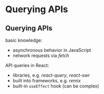 # Querying APIs

## Querying APIs

basic knowledge:

- asynchronous behavior in JavaScript
- network requests via _fetch_

API queries in React:

- libraries, e.g. _react-query_, _react-swr_
- built into frameworks, e.g. _remix_
- built-in `useEffect` hook (can be complex)
